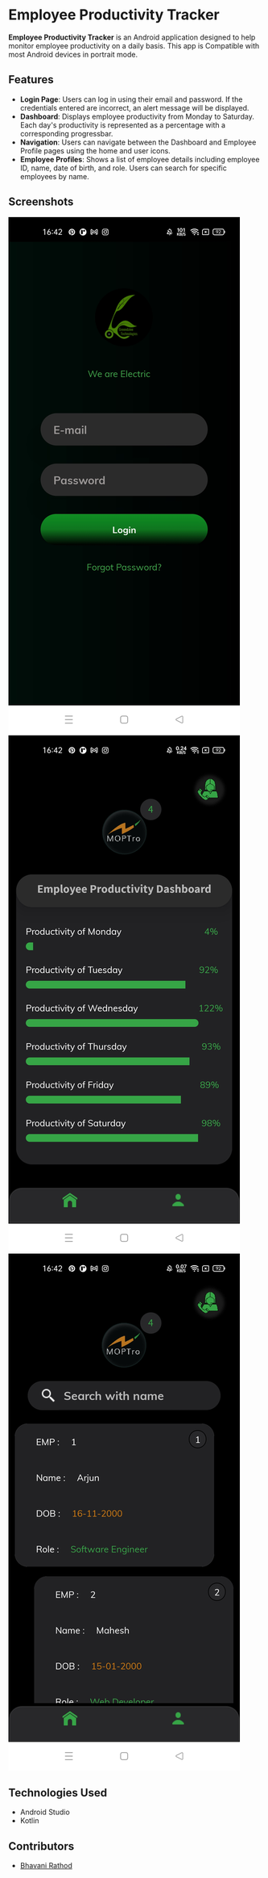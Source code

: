 # Employee Productivity Tracker

**Employee Productivity Tracker** is an Android application designed to help monitor employee productivity on a daily basis. This app is Compatible with most Android devices in portrait mode.

## Features

- **Login Page**: Users can log in using their email and password. If the credentials entered are incorrect, an alert message will be displayed.
- **Dashboard**: Displays employee productivity from Monday to Saturday. Each day's productivity is represented as a percentage with a corresponding progressbar.
- **Navigation**: Users can navigate between the Dashboard and Employee Profile pages using the home and user icons.
- **Employee Profiles**: Shows a list of employee details including employee ID, name, date of birth, and role. Users can search for specific employees by name.
  
## Screenshots

![Login Page](screenshots/login_page.jpg)
![Dashboard](screenshots/dashboard.jpg)
![Employee Profiles](screenshots/employee_profiles.jpg)

## Technologies Used

- Android Studio
- Kotlin

## Contributors

- [Bhavani Rathod](https://github.com/Bhavani-Rathod)
